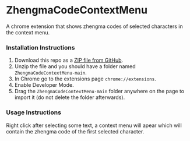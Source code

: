 # ZhengmaCodeContextMenu
A chrome extension that shows zhengma codes of selected characters in the context menu.

### Installation Instructions
1. Download this repo as a [ZIP file from GitHub](https://github.com/Pinchoboo/ZhengmaCodeContextMenu/archive/refs/heads/main.zip).
1. Unzip the file and you should have a folder named `ZhengmaCodeContextMenu-main`.
1. In Chrome go to the extensions page `chrome://extensions`.
1. Enable Developer Mode.
1. Drag the `ZhengmaCodeContextMenu-main` folder anywhere on the page to import it (do not delete the folder afterwards).

### Usage Instructions
Right click after selecting some text, a context menu will apear which will contain the zhengma code of the first selected character.